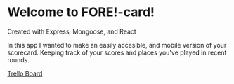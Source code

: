 # Welcome to FORE!-card!

<p>Created with Express, Mongoose, and React</p>


<p>In this app I wanted to make an easily accesible, and mobile version of your scorecard. Keeping track of your scores and places you've played in recent rounds.</p>


<a href="https://trello.com/b/aQziq4Gr/fore-card">Trello Board</a>
